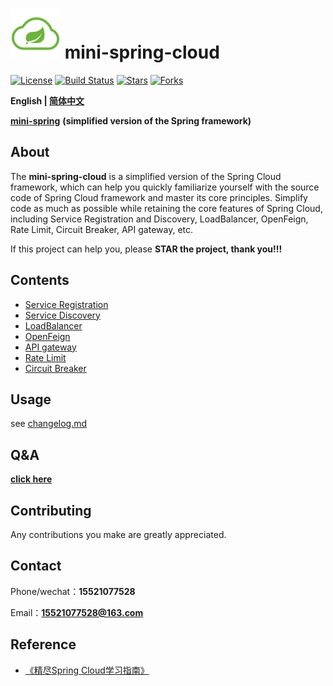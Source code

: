 # <img src="assets/spring-cloud.png" width="80" height="80"> mini-spring-cloud
[![License](https://img.shields.io/badge/license-license-blue)](https://github.com/DerekYRC/mini-spring-cloud)
[![Build Status](https://img.shields.io/badge/build-passing-brightgreen)](https://github.com/DerekYRC/mini-spring-cloud)
[![Stars](https://img.shields.io/github/stars/DerekYRC/mini-spring-cloud)](https://img.shields.io/github/stars/DerekYRC/mini-spring-cloud)
[![Forks](https://img.shields.io/github/forks/DerekYRC/mini-spring-cloud)](https://img.shields.io/github/forks/DerekYRC/mini-spring-cloud)

**English | [简体中文](./README.md)**

[**mini-spring**](https://github.com/DerekYRC/mini-spring) **(simplified version of the Spring framework)**

## About
The **mini-spring-cloud** is a simplified version of the Spring Cloud framework, which can help you quickly familiarize yourself with the source code of Spring Cloud framework and master its core principles. Simplify code as much as possible while retaining the core features of Spring Cloud, including Service Registration and Discovery, LoadBalancer, OpenFeign, Rate Limit, Circuit Breaker, API gateway, etc.

If this project can help you, please **STAR the project, thank you!!!**

## Contents
* [Service Registration](https://github.com/DerekYRC/mini-spring-cloud/blob/main/changelog.md#服务注册)
* [Service Discovery](https://github.com/DerekYRC/mini-spring-cloud/blob/main/changelog.md#服务发现)
* [LoadBalancer](https://github.com/DerekYRC/mini-spring-cloud/blob/main/changelog.md#集成ribbon实现客户端负载均衡)
* [OpenFeign](https://github.com/DerekYRC/mini-spring-cloud/blob/main/changelog.md#集成Feign简化调用方式)
* [API gateway](https://github.com/DerekYRC/mini-spring-cloud/blob/main/changelog.md#API网关)
* [Rate Limit]()
* [Circuit Breaker]()

## Usage
see [changelog.md](https://github.com/DerekYRC/mini-spring-cloud/blob/main/changelog.md)

## Q&A
[**click here**](https://github.com/DerekYRC/mini-spring-cloud/issues/1)

## Contributing
Any contributions you make are greatly appreciated.

## Contact
Phone/wechat：**15521077528**

Email：**15521077528@163.com**

## Reference
- [《精尽Spring Cloud学习指南》](http://svip.iocoder.cn/Spring-Cloud/tutorials/)